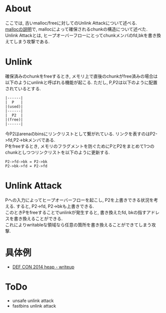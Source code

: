 # About
ここでは, 古いmalloc/freeに対してのUnlink Attackについて述べる.  
[mallocの説明](https://github.com/iero-kyuri/ctf/blob/master/binary/malloc.md)で, mallocによって確保されるchunkの構造について述べた.  
Unlink Attackとは, ヒープオーバーフローにとってchunkメンバのfd,bkを書き換えてしまう攻撃である.  

# Unlink
確保済みのchunkをfreeするとき, メモリ上で直後のchunkがfree済みの場合は以下のようにunlinkと呼ばれる機能が起こる. ただし, P,P2は以下のように配置されているとする. 
```
|------|
|  P   |
|(used)|
|------|
|  P2  |
|(free)|
|------|
```
今P2はarenaのbinsにリンクリストとして繋がれている. リンクを表すのはP2->fd,P2->bkメンバである.  
Pをfreeするとき, メモリのフラグメントを防ぐためにPとP2をまとめて1つのchunkとしつつリンクリストを以下のように更新する.  
```
P2->fd->bk = P2->bk
P2->bk->fd = P2->fd
```

# Unlink Attack
Pへの入力によってヒープオーバーフローを起こし, P2を上書きできる状況を考える. すると, P2->fd, P2->bkも上書きできる.  
このときPをfreeすることでunlinkが発生すると, 書き換えたfd, bkの指すアドレスを書き換えることができる.  
これによりwritableな領域なら任意の箇所を書き換えることができてしまう攻撃.  

# 具体例
- [DEF CON 2014 heap - writeup]()

# ToDo
- unsafe unlink attack
- fastbins unlink attack
